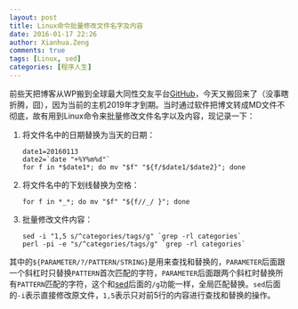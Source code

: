 ```yaml
---
layout: post
title: Linux命令批量修改文件名字及内容
date: 2016-01-17 22:26
author: Xianhua.Zeng
comments: true
tags: [Linux, sed]
categories: [程序人生]
---
```

<p>前些天把博客从WP搬到全球最大同性交友平台<span style="text-decoration: underline;"><a href="https://github.com/" target="_blank">GitHub</a></span>，今天又搬回来了（没事瞎折腾，囧），因为当前的主机2019年才到期。当时通过软件把博文转成MD文件不彻底，故有用到Linux命令来批量修改文件名字以及内容，现记录一下：<!--more--></p>
<ol>
	<li>将文件名中的日期替换为当天的日期：
<pre><code>date1=20160113
date2=`date "+%Y%m%d"`
for f in *$date1*; do mv "$f" "${f/$date1/$date2}"; done</code></pre>
</li>
	<li>将文件名中的下划线替换为空格：
<pre><code>for f in *_*; do mv "$f" "${f//_/ }"; done</code></pre>
</li>
	<li>批量修改文件内容：
<pre><code>sed -i "1,5 s/^categories/tags/g" `grep -rl categories`
perl -pi -e "s/^categories/tags/g" `grep -rl categories`</code></pre>
</li>
</ol>
<p>其中的<code>${PARAMETER/?/PATTERN/STRING}</code>是用来查找和替换的，<code>PARAMETER</code>后面跟一个斜杠时只替换<code>PATTERN</code>首次匹配的字符，<code>PARAMETER</code>后面跟两个斜杠时替换所有<code>PATTERN</code>匹配的字符，这个和<span style="text-decoration: underline;"><a href="https://zh.wikipedia.org/wiki/Sed" target="_blank">sed</a></span>后面的<code>/g</code>功能一样，全局匹配替换。<code>sed</code>后面的<code>-i</code>表示直接修改原文件，<code>1,5</code>表示只对前5行的内容进行查找和替换的操作。</p>